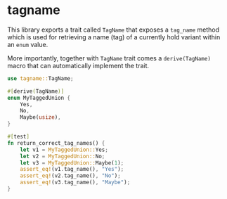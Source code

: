 tagname
=============

This library exports a trait called `TagName` that exposes a
`tag_name` method which is used for retrieving a name (tag) of a currently hold
variant within an `enum` value.

More importantly, together with `TagName` trait comes a `derive(TagName)`
macro that can automatically implement the trait.

```rust
use tagname::TagName;

#[derive(TagName)]
enum MyTaggedUnion {
    Yes,
    No,
    Maybe(usize),
}

#[test]
fn return_correct_tag_names() {
    let v1 = MyTaggedUnion::Yes;
    let v2 = MyTaggedUnion::No;
    let v3 = MyTaggedUnion::Maybe(1);
    assert_eq!(v1.tag_name(), "Yes");
    assert_eq!(v2.tag_name(), "No");
    assert_eq!(v3.tag_name(), "Maybe");
}
```
